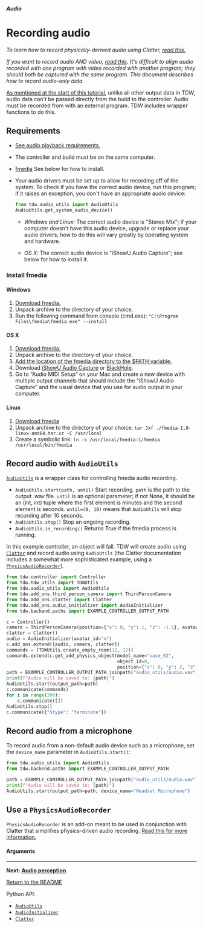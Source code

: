 ##### Audio

# Recording audio

*To learn how to record physically-derived audio using Clatter, [read this.](../clatter/record_audio.md)*

*If you want to record audio AND video, [read this](../video/audio.md). It's difficult to align audio recorded with one program with video recorded with another program; they should both be captured with the same program. This document describes how to record audio-only data.*

[As mentioned at the start of this tutorial](overview.md), unlike all other output data in TDW, audio data can't be passed directly from the build to the controller. Audio must be recorded from with an external program. TDW includes wrapper functions to do this.

## Requirements

- [See audio playback requirements.](initialize_audio.md)
- The controller and build must be on the same computer.
- [fmedia](https://stsaz.github.io/fmedia/) See below for how to install.
- Your audio drivers must be set up to allow for recording off of the system. To check if you have the correct audio device, run this program; if it raises an exception, you don't have an appropriate audio device:
  
  ```python
  from tdw.audio_utils import AudioUtils
  AudioUtils.get_system_audio_device()
  ```
  
    - *Windows and Linux:* The correct audio device is "Stereo Mix"; if your computer doesn't have this audio device,  upgrade or replace your audio drivers; how to do this will vary greatly by operating system and hardware.
  
    - *OS X:* The correct audio device is "iShowU Audio Capture"; see below for how to install it. 

### Install fmedia

#### Windows

1. [Download fmedia.](https://stsaz.github.io/fmedia/)
2. Unpack archive to the directory of your choice.
3. Run the following command from console (cmd.exe): `"C:\Program Files\fmedia\fmedia.exe" --install`

#### OS X

1. [Download fmedia.](https://stsaz.github.io/fmedia/)
2. Unpack archive to the directory of your choice.
3. [Add the location of the fmedia directory to the $PATH variable.](https://www.architectryan.com/2012/10/02/add-to-the-path-on-mac-os-x-mountain-lion/)
4. Download [iShowU Audio Capture](https://support.shinywhitebox.com) or [BlackHole](https://github.com/ExistentialAudio/BlackHole).
5. Go to “Audio MIDI Setup” on your Mac and create a new device with multiple output channels that should include the “iShowU Audio Capture” and the usual device that you use for audio output in your computer.

#### Linux

1. [Download fmedia](https://stsaz.github.io/fmedia/)
2. Unpack archive to the directory of your choice:  `tar Jxf ./fmedia-1.0-linux-amd64.tar.xz -C /usr/local`  
3. Create a symbolic link: `ln -s /usr/local/fmedia-1/fmedia /usr/local/bin/fmedia`


## Record audio with `AudioUtils`

[`AudioUtils`](../../python/audio_utils.md) is a wrapper class for controlling fmedia audio recording.

- `AudioUtils.start(path, until)` Start recording. `path` is the path to the output .wav file. `until` is an optional parameter; if not None, it should be an (int, int) tuple where the first element is minutes and the second element is seconds. `until=(0, 10)` means that `AudioUtils` will stop recording after 10 seconds.
- `AudioUtils.stop()` Stop an ongoing recording.
- `AudioUtils.is_recording()` Returns True if the fmedia process is running.

In this example controller, an object will fall. TDW will create audio using [`Clatter`](../clatter/overivew.md) and record audio using `AudioUtils` (the Clatter documentation includes a somewhat more sophisticated example, using a [`PhysicsAudioRecorder`](../clatter/record_audio.md)).

```python
from tdw.controller import Controller
from tdw.tdw_utils import TDWUtils
from tdw.audio_utils import AudioUtils
from tdw.add_ons.third_person_camera import ThirdPersonCamera
from tdw.add_ons.clatter import Clatter
from tdw.add_ons.audio_initializer import AudioInitializer
from tdw.backend.paths import EXAMPLE_CONTROLLER_OUTPUT_PATH

c = Controller()
camera = ThirdPersonCamera(position={"x": 0, "y": 1, "z": -1.5}, avatar_id="a")
clatter = Clatter()
audio = AudioInitializer(avatar_id="a")
c.add_ons.extend([audio, camera, clatter])
commands = [TDWUtils.create_empty_room(12, 12)]
commands.extend(c.get_add_physics_object(model_name="vase_02",
                                         object_id=0,
                                         position={"x": 0, "y": 2, "z": 0}))
path = EXAMPLE_CONTROLLER_OUTPUT_PATH.joinpath("audio_utils/audio.wav")
print(f"Audio will be saved to: {path}")
AudioUtils.start(output_path=path)
c.communicate(commands)
for i in range(200):
    c.communicate([])
AudioUtils.stop()
c.communicate({"$type": "terminate"})
```

## Record audio from a microphone

To record audio from a non-default audio device such as a microphone, set the `device_name` parameter in `AudioUtils.start()`:

```python
from tdw.audio_utils import AudioUtils
from tdw.backend.paths import EXAMPLE_CONTROLLER_OUTPUT_PATH

path = EXAMPLE_CONTROLLER_OUTPUT_PATH.joinpath("audio_utils/audio.wav")
print(f"Audio will be saved to: {path}")
AudioUtils.start(output_path=path, device_name="Headset Microphone")
```

## Use a `PhysicsAudioRecorder`

`PhysicsAudioRecorder` is an add-on meant to be used in conjunction with Clatter that simplifies physics-driven audio recording. [Read this for more information.](../clatter/record_audio.md)

#### Arguments

***

**Next: [Audio perception](audio_perception.md)**

[Return to the README](../../../README.md)

Python API:

- [`AudioUtils`](../../python/audio_utils.md)
- [`AudioInitializer`](../../python/add_ons/audio_initializer.md)
- [`Clatter`](../../python/add_ons/clatter.md)
